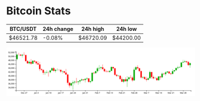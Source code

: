 # Bitcoin Stats

BTC/USDT|24h change|24h high|24h low|
|---|---|---|---|
|$46521.78|-0.08%|$46720.09|$44200.00|

<img src="./chart.svg">
